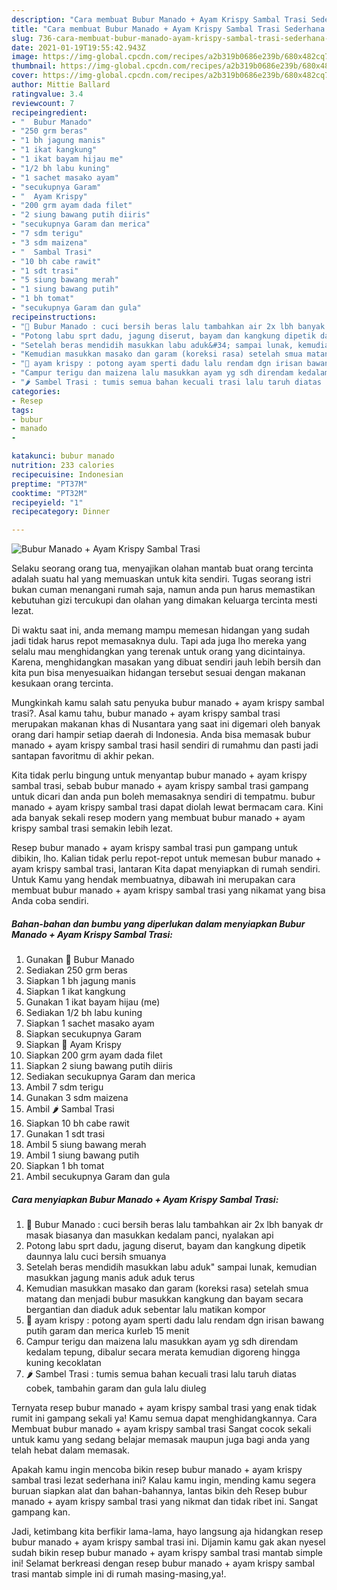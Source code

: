 ```yaml
---
description: "Cara membuat Bubur Manado + Ayam Krispy Sambal Trasi Sederhana Untuk Jualan"
title: "Cara membuat Bubur Manado + Ayam Krispy Sambal Trasi Sederhana Untuk Jualan"
slug: 736-cara-membuat-bubur-manado-ayam-krispy-sambal-trasi-sederhana-untuk-jualan
date: 2021-01-19T19:55:42.943Z
image: https://img-global.cpcdn.com/recipes/a2b319b0686e239b/680x482cq70/bubur-manado-ayam-krispy-sambal-trasi-foto-resep-utama.jpg
thumbnail: https://img-global.cpcdn.com/recipes/a2b319b0686e239b/680x482cq70/bubur-manado-ayam-krispy-sambal-trasi-foto-resep-utama.jpg
cover: https://img-global.cpcdn.com/recipes/a2b319b0686e239b/680x482cq70/bubur-manado-ayam-krispy-sambal-trasi-foto-resep-utama.jpg
author: Mittie Ballard
ratingvalue: 3.4
reviewcount: 7
recipeingredient:
- "  Bubur Manado"
- "250 grm beras"
- "1 bh jagung manis"
- "1 ikat kangkung"
- "1 ikat bayam hijau me"
- "1/2 bh labu kuning"
- "1 sachet masako ayam"
- "secukupnya Garam"
- "  Ayam Krispy"
- "200 grm ayam dada filet"
- "2 siung bawang putih diiris"
- "secukupnya Garam dan merica"
- "7 sdm terigu"
- "3 sdm maizena"
- "  Sambal Trasi"
- "10 bh cabe rawit"
- "1 sdt trasi"
- "5 siung bawang merah"
- "1 siung bawang putih"
- "1 bh tomat"
- "secukupnya Garam dan gula"
recipeinstructions:
- "🌼 Bubur Manado : cuci bersih beras lalu tambahkan air 2x lbh banyak dr masak biasanya dan masukkan kedalam panci, nyalakan api"
- "Potong labu sprt dadu, jagung diserut, bayam dan kangkung dipetik daunnya lalu cuci bersih smuanya"
- "Setelah beras mendidih masukkan labu aduk&#34; sampai lunak, kemudian masukkan jagung manis aduk aduk terus"
- "Kemudian masukkan masako dan garam (koreksi rasa) setelah smua matang dan menjadi bubur masukkan kangkung dan bayam secara bergantian dan diaduk aduk sebentar lalu matikan kompor"
- "🐔 ayam krispy : potong ayam sperti dadu lalu rendam dgn irisan bawang putih garam dan merica kurleb 15 menit"
- "Campur terigu dan maizena lalu masukkan ayam yg sdh direndam kedalam tepung, dibalur secara merata kemudian digoreng hingga kuning kecoklatan"
- "🌶 Sambel Trasi : tumis semua bahan kecuali trasi lalu taruh diatas cobek, tambahin garam dan gula lalu diuleg"
categories:
- Resep
tags:
- bubur
- manado
- 

katakunci: bubur manado  
nutrition: 233 calories
recipecuisine: Indonesian
preptime: "PT37M"
cooktime: "PT32M"
recipeyield: "1"
recipecategory: Dinner

---
```



![Bubur Manado + Ayam Krispy Sambal Trasi](https://img-global.cpcdn.com/recipes/a2b319b0686e239b/680x482cq70/bubur-manado-ayam-krispy-sambal-trasi-foto-resep-utama.jpg)

Selaku seorang orang tua, menyajikan olahan mantab buat orang tercinta adalah suatu hal yang memuaskan untuk kita sendiri. Tugas seorang istri bukan cuman menangani rumah saja, namun anda pun harus memastikan kebutuhan gizi tercukupi dan olahan yang dimakan keluarga tercinta mesti lezat.

Di waktu  saat ini, anda memang mampu memesan hidangan yang sudah jadi tidak harus repot memasaknya dulu. Tapi ada juga lho mereka yang selalu mau menghidangkan yang terenak untuk orang yang dicintainya. Karena, menghidangkan masakan yang dibuat sendiri jauh lebih bersih dan kita pun bisa menyesuaikan hidangan tersebut sesuai dengan makanan kesukaan orang tercinta. 



Mungkinkah kamu salah satu penyuka bubur manado + ayam krispy sambal trasi?. Asal kamu tahu, bubur manado + ayam krispy sambal trasi merupakan makanan khas di Nusantara yang saat ini digemari oleh banyak orang dari hampir setiap daerah di Indonesia. Anda bisa memasak bubur manado + ayam krispy sambal trasi hasil sendiri di rumahmu dan pasti jadi santapan favoritmu di akhir pekan.

Kita tidak perlu bingung untuk menyantap bubur manado + ayam krispy sambal trasi, sebab bubur manado + ayam krispy sambal trasi gampang untuk dicari dan anda pun boleh memasaknya sendiri di tempatmu. bubur manado + ayam krispy sambal trasi dapat diolah lewat bermacam cara. Kini ada banyak sekali resep modern yang membuat bubur manado + ayam krispy sambal trasi semakin lebih lezat.

Resep bubur manado + ayam krispy sambal trasi pun gampang untuk dibikin, lho. Kalian tidak perlu repot-repot untuk memesan bubur manado + ayam krispy sambal trasi, lantaran Kita dapat menyiapkan di rumah sendiri. Untuk Kamu yang hendak membuatnya, dibawah ini merupakan cara membuat bubur manado + ayam krispy sambal trasi yang nikamat yang bisa Anda coba sendiri.

<!--inarticleads1-->

##### Bahan-bahan dan bumbu yang diperlukan dalam menyiapkan Bubur Manado + Ayam Krispy Sambal Trasi:

1. Gunakan  🌼 Bubur Manado
1. Sediakan 250 grm beras
1. Siapkan 1 bh jagung manis
1. Siapkan 1 ikat kangkung
1. Gunakan 1 ikat bayam hijau (me)
1. Sediakan 1/2 bh labu kuning
1. Siapkan 1 sachet masako ayam
1. Siapkan secukupnya Garam
1. Siapkan  🐔 Ayam Krispy
1. Siapkan 200 grm ayam dada filet
1. Siapkan 2 siung bawang putih diiris
1. Sediakan secukupnya Garam dan merica
1. Ambil 7 sdm terigu
1. Gunakan 3 sdm maizena
1. Ambil  🌶 Sambal Trasi
1. Siapkan 10 bh cabe rawit
1. Gunakan 1 sdt trasi
1. Ambil 5 siung bawang merah
1. Ambil 1 siung bawang putih
1. Siapkan 1 bh tomat
1. Ambil secukupnya Garam dan gula




<!--inarticleads2-->

##### Cara menyiapkan Bubur Manado + Ayam Krispy Sambal Trasi:

1. 🌼 Bubur Manado : cuci bersih beras lalu tambahkan air 2x lbh banyak dr masak biasanya dan masukkan kedalam panci, nyalakan api
1. Potong labu sprt dadu, jagung diserut, bayam dan kangkung dipetik daunnya lalu cuci bersih smuanya
1. Setelah beras mendidih masukkan labu aduk&#34; sampai lunak, kemudian masukkan jagung manis aduk aduk terus
1. Kemudian masukkan masako dan garam (koreksi rasa) setelah smua matang dan menjadi bubur masukkan kangkung dan bayam secara bergantian dan diaduk aduk sebentar lalu matikan kompor
1. 🐔 ayam krispy : potong ayam sperti dadu lalu rendam dgn irisan bawang putih garam dan merica kurleb 15 menit
1. Campur terigu dan maizena lalu masukkan ayam yg sdh direndam kedalam tepung, dibalur secara merata kemudian digoreng hingga kuning kecoklatan
1. 🌶 Sambel Trasi : tumis semua bahan kecuali trasi lalu taruh diatas cobek, tambahin garam dan gula lalu diuleg




Ternyata resep bubur manado + ayam krispy sambal trasi yang enak tidak rumit ini gampang sekali ya! Kamu semua dapat menghidangkannya. Cara Membuat bubur manado + ayam krispy sambal trasi Sangat cocok sekali untuk kamu yang sedang belajar memasak maupun juga bagi anda yang telah hebat dalam memasak.

Apakah kamu ingin mencoba bikin resep bubur manado + ayam krispy sambal trasi lezat sederhana ini? Kalau kamu ingin, mending kamu segera buruan siapkan alat dan bahan-bahannya, lantas bikin deh Resep bubur manado + ayam krispy sambal trasi yang nikmat dan tidak ribet ini. Sangat gampang kan. 

Jadi, ketimbang kita berfikir lama-lama, hayo langsung aja hidangkan resep bubur manado + ayam krispy sambal trasi ini. Dijamin kamu gak akan nyesel sudah bikin resep bubur manado + ayam krispy sambal trasi mantab simple ini! Selamat berkreasi dengan resep bubur manado + ayam krispy sambal trasi mantab simple ini di rumah masing-masing,ya!.

